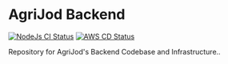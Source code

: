 # AgriJod Backend

[![NodeJs CI Status](https://github.com/Nightfury874/AgriJod/actions/workflows/node.js-ci.yml/badge.svg)](https://github.com/Nightfury874/AgriJod/actions)
[![AWS CD Status](https://github.com/Nightfury874/AgriJod/actions/workflows/aws-cd.yml/badge.svg)](https://github.com/Nightfury874/AgriJod/actions)

Repository for AgriJod's Backend Codebase and Infrastructure..
